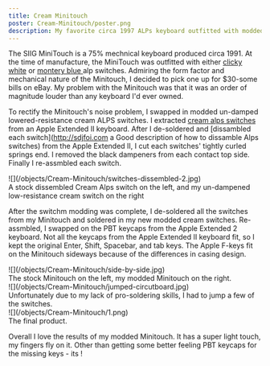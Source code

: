 ```yaml
---
title: Cream Minitouch
poster: Cream-Minitouch/poster.png
description: My favorite circa 1997 ALPs keyboard outfitted with modded keycaps, switches, and springs.
---
```

The SIIG MiniTouch is a 75% mechnical keyboard produced circa 1991. At the time of manufacture, the MiniTouch was outfitted with either [clicky white](http://deskthority.net/wiki/Alps_SKCM_White) or [montery blue ](http://deskthority.net/wiki/SMK_Alps_mount) alp switches.  Admiring the form factor and mechanical nature of the Minitouch, I decided to pick one up for $30-some bills on eBay.  My problem with the Minitouch was that it was an order of magnitude louder than any keyboard I'd ever owned.

To rectify the Minitouch's noise problem, I swapped in modded un-damped lowered-resistance cream ALPS switches.  I extracted [cream alps switches](http://deskthority.net/wiki/Alps_WKCM_Cream_Damped) from an Apple Extended II keyboard. After I de-soldered and [dissambled each switch](http://sdjfoi.com a Good description of how to dissamble Alps switches) from the Apple Extended II, I cut each switches' tightly curled springs end. I removed the black dampeners from each contact top side. Finally I re-assmbled each switch.


<div class='captioned-image'>
![](/objects/Cream-Minitouch/switches-dissembled-2.jpg)
<div class='caption'>A stock dissembled Cream Alps switch on the left, and my un-dampened low-resistance cream switch on the right</div>
</div>

After the switchm modding was complete, I de-soldered all the switches from my Minitouch and soldered in my new modded cream switches.  Re-assmbled, I swapped on the PBT keycaps from the Apple Extended 2 keyboard. Not all the keycaps from the Apple Extended II keyboard fit, so I kept the original Enter, Shift, Spacebar, and tab keys. The Apple F-keys fit on the Minitouch sideways because of the differences in casing design.

<div class='captioned-image'>
![](/objects/Cream-Minitouch/side-by-side.jpg)
<div class='caption'>The stock Minitouch on the left, my modded Minitouch on the right.</div>
</div>


<div class='captioned-image'>
![](/objects/Cream-Minitouch/jumped-circutboard.jpg)
<div class='caption'>Unfortunately due to my lack of pro-soldering skills, I had to jump a few of the switches.</div>

</div>


<div class='captioned-image'>
![](/objects/Cream-Minitouch/1.png)
<div class='caption'>The final product.</div>
</div>

Overall I love the results of my modded Minitouch. It has a super light touch, my fingers fly on it. Other than getting some better feeling PBT keycaps for the missing keys - its !
